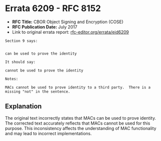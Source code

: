# Errata 6209 - RFC 8152

- **RFC Title:** CBOR Object Signing and Encryption (COSE)
- **RFC Publication Date:** July 2017
- Link to original errata report: [rfc-editor.org/errata/eid6209](https://www.rfc-editor.org/errata/eid6209)

```
Section 9 says:


can be used to prove the identity

It should say:

cannot be used to prove the identity

Notes:

MACs cannot be used to prove identity to a third party.  There is a missing "not" in the sentence.
```

## Explanation

The original text incorrectly states that MACs can be used to prove identity. The corrected text accurately reflects that MACs cannot be used for this purpose.  This inconsistency affects the understanding of MAC functionality and may lead to incorrect implementations.
